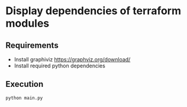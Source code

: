 # Display dependencies of terraform modules

## Requirements
- Install graphiviz https://graphviz.org/download/
- Install required python dependencies
## Execution
```
python main.py
```